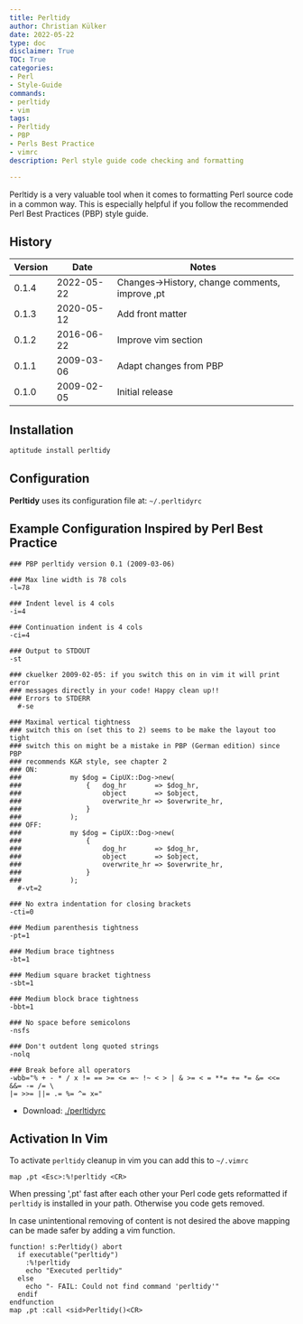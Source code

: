```yaml
---
title: Perltidy
author: Christian Külker
date: 2022-05-22
type: doc
disclaimer: True
TOC: True
categories:
- Perl
- Style-Guide
commands:
- perltidy
- vim
tags:
- Perltidy
- PBP
- Perls Best Practice
- vimrc
description: Perl style guide code checking and formatting

---
```


Perltidy is a very valuable tool when it comes to formatting Perl source code
in a common way. This is especially helpful if you follow the recommended Perl
Best Practices (PBP) style guide.

## History

| Version | Date       | Notes                                                |
| ------- | ---------- | ---------------------------------------------------- |
| 0.1.4   | 2022-05-22 | Changes->History, change comments, improve ,pt       |
| 0.1.3   | 2020-05-12 | Add front matter                                     |
| 0.1.2   | 2016-06-22 | Improve vim section                                  |
| 0.1.1   | 2009-03-06 | Adapt changes from PBP                               |
| 0.1.0   | 2009-02-05 | Initial release                                      |


## Installation

```bash
aptitude install perltidy
```

## Configuration

__Perltidy__ uses its configuration file at: `~/.perltidyrc`

## Example Configuration Inspired by Perl Best Practice

```
### PBP perltidy version 0.1 (2009-03-06)

### Max line width is 78 cols
-l=78

### Indent level is 4 cols
-i=4

### Continuation indent is 4 cols
-ci=4

### Output to STDOUT
-st

### ckuelker 2009-02-05: if you switch this on in vim it will print error
### messages directly in your code! Happy clean up!!
### Errors to STDERR
  #-se

### Maximal vertical tightness
### switch this on (set this to 2) seems to be make the layout too tight
### switch this on might be a mistake in PBP (German edition) since PBP
### recommends K&R style, see chapter 2
### ON:
###            my $dog = CipUX::Dog->new(
###                {   dog_hr       => $dog_hr,
###                    object       => $object,
###                    overwrite_hr => $overwrite_hr,
###                }
###            );
### OFF:
###            my $dog = CipUX::Dog->new(
###                {
###                    dog_hr       => $dog_hr,
###                    object       => $object,
###                    overwrite_hr => $overwrite_hr,
###                }
###            );
  #-vt=2

### No extra indentation for closing brackets
-cti=0

### Medium parenthesis tightness
-pt=1

### Medium brace tightness
-bt=1

### Medium square bracket tightness
-sbt=1

### Medium block brace tightness
-bbt=1

### No space before semicolons
-nsfs

### Don't outdent long quoted strings
-nolq

### Break before all operators
-wbb="% + - * / x != == >= <= =~ !~ < > | & >= < = **= += *= &= <<= &&= -= /= \
|= >>= ||= .= %= ^= x="
```

* Download: [./perltidyrc](perltidyrc)

## Activation In Vim

To activate ``perltidy`` cleanup in vim you can add this to `~/.vimrc`

```vim
map ,pt <Esc>:%!perltidy <CR>
```

When pressing ',pt' fast after each other your Perl code gets reformatted if
``perltidy`` is installed in your path. Otherwise you code gets removed.

In case unintentional removing of content is not desired the above mapping
can be made safer by adding a vim function.

```vim
function! s:Perltidy() abort
  if executable("perltidy")
    :%!perltidy
    echo "Executed perltidy"
  else
    echo "- FAIL: Could not find command 'perltidy'"
  endif
endfunction
map ,pt :call <sid>Perltidy()<CR>
```
